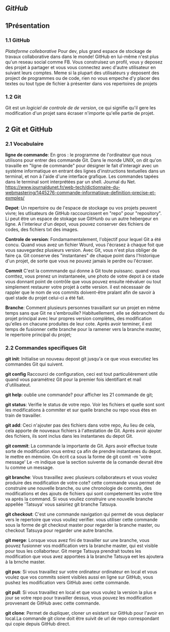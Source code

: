 ## *GitHub*

## 1Présentation
### 1.1 GitHub

*Plateforme colleborative* Pour dev, plus grand espace de stockage de travaux collaborative dans dans le monde! GitHub en lui-même n'est plus qu'un reseau social comme FB. Vous construisez un profil, vous y deposez des projet à partager et vous vous connectez avec d'autre utilisateur en suivant leurs comptes. Meme si la plupart des utilisateurs y deposent des project de programmes ou de code, rien no vous empeche d'y placer des textes ou tout type de fichier à présenter dans vos repertoires de projets


### 1.2 Git
Git est un *logiciel de controle de de version*, ce qui signifie qu'il gere les modification d'un projet sans écraser n'importe qu'elle partie de projet.

## 2 Git et GitHub
### 2.1 Vocabulaire
**ligne de commande**: En gros : le programme de l'ordinateur que nous utilisons pour entrer des commande Git. Dans le monde UNIX, on dit qu'on travaille en "ligne de commande" pour désigner le fait d'interagir avec un systéme informatique en entrant des lignes d'instructions textuelles dans un terminal, et non à l'aide d'une interface grafique.
Les commandes tapées dans le terminal sont interprétées par un shell.
 Journal du Net.
  https://www.journaldunet.fr/web-tech/dictionnaire-du-webmastering/1445276-commande-informatique-definition-precise-et-exmples/

  **Depot**: Un repertoire ou de l'espace de stockage ou vos projets peuvent vivre; les utlisateurs de GitHub raccourcissent en "repo" pour "repository". Li peut être un espace de stokage sue GitHunb ou un autre hebergeur en ligne. A l'interieur d'un depot, vous pouvez conserver des fichiers de codes, des fichiers txt des images.

  **Controle de version**: Fondamamentalement, l'objectif pour lequel Git a été concu. Quand vous avez un fichier Wourd, vous l'écrasez à chaque foit que vous sauvegardez plusieurs version. Avec Git, vous n'est plus obliger de faire ça. Git conserve des "instantanes" de chaque point dans l'historique d'un projet, de sorte que vous ne pouvez jamais le perdre ou l'écraser.

  **Commit** C'est la commmande qui donne à Git toute puissanc. quand vous comttez, vous prenez un instantaneée, une photo de votre depot à ce stade vous donnant point de contrôle que vous pouvez ensuite réévaluer ou tout simplement restaurer votre projet à cette version. il est nécessaair de rappler que le nom de vos commits doivent-être pralant afin de savoir à quel stade du projet celui-ci a été fait.

  **Branche**: Comment plusieurs personnes travaillant sur un projet en même temps sans que Git ne s'embrouille? Habituellement, elle se debranchent du projet principal avec leur propres version complètes, des modification qu'elles on chacune produites de leur cote. Aprés avoir terminer, il est temps de fusionner cette branche pour la ramener vers la branche master, le repertoire principal du projet;

  ### 2.2 Commandes specifiques Git 

  **git init**: Initialise un nouveau depost git jusqu'a ce que vous executiez les commandes Git qui suivent.

  **git config** Raccourci de configuration, ceci est tout particuliérement utile quand
  vous paramétrez Git pour la premier fois identifiant et mail d'utilisateut.

  **git help**: oublie une commande? pour afficher les 21 commande de git; 

  **git status**: Verifie le status de votre repo. Voir les fichiers et quelle sont sont les modifications à commiter et sur quelle branche ou repo vous étes en train de travailler.

  **git add**: Ceci n'ajouter pas des fichiers dans votre repo, Au lieu de cela, cela apporte de nouveaux fichiers à l'attestation de Git. Aprés avoir ajouter des fichiers, ils sont inclus dans les instantanes du depot Git.

  **git commit**: La commande la importante de Git. Aprs avoir effectue toute sorte de modification vous entrez ça afin de prendre instantanes du depot. le mettre en mémoire. On écrit ca sous la forme de git comit -m 'votre message' Le -m indique que la section suivente de la comande devrait être lu comme un message.

  **git branche**: Vous travaillez avec plusieurs collaborateurs et vous voulez produire des modification de votre cote? cette commande vous permet de construire une nouvelle branche, ou une chronologie de commits, des modifications et des ajouts de fichiers qui sont competement les votre titre va aprés la command. Si vous vouliez construire une nouvelle branche appellée 'Tatsuya' vous saisiriez git branche Tatsuya.

  **git checkout**: C'est une commande navigation qui permet de vous deplacer vers le repertoire que vous vouliez verifier. vous utiliser cette commande sous la forme de git checkout master pour regarder la branche master, ou checkout Tatsuya pour regarder une autre branche.


  **git merge**: Lorsque vous avez fini de travailler sur une branche, vous pouvez fusionner vos modification vers la branche master, qui est visible pour tous les collaborteur. Git merge Tatsuya prendrait toutes les modification que vous avez apportées à la branche Tatsuya eet les ajoutera à la brnche master.

  **git pus**: Si vous travaillez sur votre ordinateur ordinateur en local et vous voulez que vos commits soient visibles aussi en ligne sur GitHub, vous pushez les modification vers GitHub avec cette commande.

  **git pull**: Si vous travaillez en local et que vous voulez la version la plus e jour se votre repo pour travailler dessus, vous pouvez les modification provvenant de GitHub avec cette commande.

  **git clone**: Permet de dupliquer, cloner un esistant sur GitHub pour l'avoir en local.La commande git clone doit être suivit de url de repo correspondant qui copie depuis GitHub direct. 